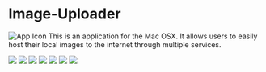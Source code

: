 # Image-Uploader
![App Icon](https://github.com/Aries-Sciences-LLC/Image-Uploader/blob/master/Icon.iconset/Icon_128x128.png)
This is an application for the Mac OSX. It allows users to easily host their local images to the internet through multiple services.

![](https://github.com/Aries-Sciences-LLC/Image-Uploader/blob/master/Screenshots/ScreenShot1.png)
![](https://github.com/Aries-Sciences-LLC/Image-Uploader/blob/master/Screenshots/ScreenShot2.png)
![](https://github.com/Aries-Sciences-LLC/Image-Uploader/blob/master/Screenshots/ScreenShot3.png)
![](https://github.com/Aries-Sciences-LLC/Image-Uploader/blob/master/Screenshots/ScreenShot4.png)
![](https://github.com/Aries-Sciences-LLC/Image-Uploader/blob/master/Screenshots/ScreenShot5.png)
![](https://github.com/Aries-Sciences-LLC/Image-Uploader/blob/master/Screenshots/ScreenShot6.png)
![](https://github.com/Aries-Sciences-LLC/Image-Uploader/blob/master/Screenshots/ScreenShot7.png)
